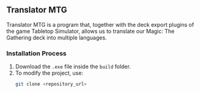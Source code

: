 ## Translator MTG

Translator MTG is a program that, together with the deck export plugins of the game Tabletop Simulator, allows us to translate our Magic: The Gathering deck into multiple languages.

### Installation Process
1. Download the `.exe` file inside the `build` folder.
2. To modify the project, use:
   ```sh
   git clone <repository_url>
   ```
